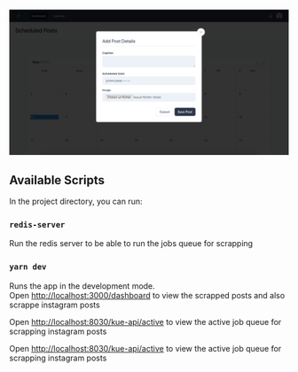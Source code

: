 ![Image description](./screenshot.png)

## Available Scripts

In the project directory, you can run:

### `redis-server`

Run the redis server to be able to run the jobs queue for scrapping

### `yarn dev`

Runs the app in the development mode.<br />
Open [http://localhost:3000/dashboard](http://localhost:3000) to view the scrapped posts and also scrappe instagram posts

Open [http://localhost:8030/kue-api/active](http://localhost:8030/kue-api/active) to view the active job queue for scrapping instagram posts

Open [http://localhost:8030/kue-api/active](http://localhost:8030/kue-api/active) to view the active job queue for scrapping instagram posts
